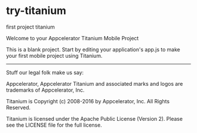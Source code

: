 # try-titanium
first project titanium

Welcome to your Appcelerator Titanium Mobile Project

This is a blank project.  Start by editing your application's app.js to
make your first mobile project using Titanium.



----------------------------------
Stuff our legal folk make us say:

Appcelerator, Appcelerator Titanium and associated marks and logos are
trademarks of Appcelerator, Inc.

Titanium is Copyright (c) 2008-2016 by Appcelerator, Inc. All Rights Reserved.

Titanium is licensed under the Apache Public License (Version 2). Please
see the LICENSE file for the full license.
